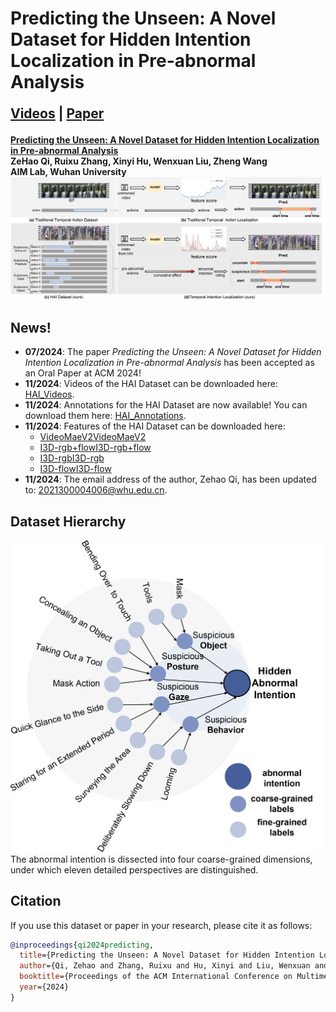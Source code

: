 # Predicting the Unseen: A Novel Dataset for Hidden Intention Localization in Pre-abnormal Analysis

<p style="font-size: 1.5em; font-weight: bold;">
  <a href="https://pan.baidu.com/s/1B8Ngg0LGWeeBCrEcE7QoRg?pwd=8slw">Videos</a> | <a href="https://dl.acm.org/doi/10.1145/3664647.3681113">Paper</a>
</p>

**[Predicting the Unseen: A Novel Dataset for Hidden Intention Localization in Pre-abnormal Analysis](https://dl.acm.org/doi/pdf/10.1145/3664647.3681113)**  
**ZeHao Qi, Ruixu Zhang, Xinyi Hu, Wenxuan Liu, Zheng Wang**  
**AIM Lab, Wuhan University**  
![Example Image](introduction16.png)

## **News!**
- **07/2024**: The paper *Predicting the Unseen: A Novel Dataset for Hidden Intention Localization in Pre-abnormal Analysis* has been accepted as an Oral Paper at ACM 2024!
- **11/2024**: Videos of the HAI Dataset can be downloaded here: [HAI_Videos](https://HAI_Videos下载链接).
- **11/2024**: Annotations for the HAI Dataset are now available! You can download them here: [HAI_Annotations](https://pan.baidu.com/s/1B8Ngg0LGWeeBCrEcE7QoRg?pwd=8slw).
- **11/2024**: Features of the HAI Dataset can be downloaded here:
  - [VideoMaeV2](https://pan.baidu.com/s/1QDsAOGoXRSTMH4NZyMZDCw?pwd=bgbi)[VideoMaeV2](https://1drv.ms/u/c/cc512d5e61dad4e5/ETbP2ihl26JLhNja3mga0jcBQwONci-6hC6wH1_7im6HGw?e=0McIFc)
  - [I3D-rgb+flow](https://pan.baidu.com/s/1AfhGRFTBCZYsESn96IwsFg?pwd=porg)[I3D-rgb+flow](https://1drv.ms/u/c/cc512d5e61dad4e5/EaLb2C7lyMJNktVV80YbXPQBbmnNa7eVdixne5l-6UwyCA?e=xjpCvk)
  - [I3D-rgb](https://pan.baidu.com/s/1iyFTkOYOvk1HAWDWmKEsIQ?pwd=grmv)[I3D-rgb](https://1drv.ms/u/c/cc512d5e61dad4e5/EdNecZMnW1ZIllzhIX67WjYBvG8BCltj35fK_QEVm3RR1w?e=yfYQ65)
  - [I3D-flow](https://pan.baidu.com/s/14EFe4IQpQ2Knd3b_F7UsCg?pwd=o4ej)[I3D-flow](https://1drv.ms/u/c/cc512d5e61dad4e5/EdfyxiXlerRJhF0AvdujltkBYxjBa_1D_C5XIeXmQaKMzg?e=0ip7PH)
- **11/2024**: The email address of the author, Zehao Qi, has been updated to: 2021300004006@whu.edu.cn.

## **Dataset Hierarchy**
![Example2 Image](labeltree05.png)  
The abnormal intention is dissected into four coarse-grained dimensions, under which eleven detailed perspectives are distinguished.

## **Citation**
If you use this dataset or paper in your research, please cite it as follows:

```bibtex
@inproceedings{qi2024predicting,
  title={Predicting the Unseen: A Novel Dataset for Hidden Intention Localization in Pre-abnormal Analysis},
  author={Qi, Zehao and Zhang, Ruixu and Hu, Xinyi and Liu, Wenxuan and Wang, Zheng},
  booktitle={Proceedings of the ACM International Conference on Multimedia (ACM MM)},
  year={2024}
}
